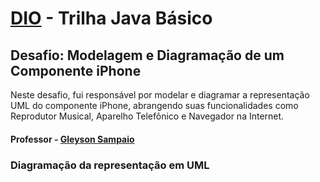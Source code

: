 # [DIO](www.dio.me) - Trilha Java Básico

## Desafio: Modelagem e Diagramação de um Componente iPhone

Neste desafio, fui responsável por modelar e diagramar a representação UML do componente iPhone, abrangendo suas funcionalidades como Reprodutor Musical, Aparelho Telefônico e Navegador na Internet.


#### Professor - [Gleyson Sampaio](https://github.com/glysns)


### Diagramação da representação em UML



